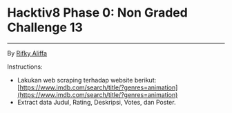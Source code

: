 # Hacktiv8 Phase 0: Non Graded Challenge 13

---

By [Rifky Aliffa](https://github.com/Penzragon)

Instructions:

- Lakukan web scraping terhadap website berikut: [https://www.imdb.com/search/title/?genres=animation](https://www.imdb.com/search/title/?genres=animation)
- Extract data Judul, Rating, Deskripsi, Votes, dan Poster.
